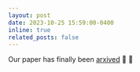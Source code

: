 ```yaml
---
layout: post
date: 2023-10-25 15:59:00-0400
inline: true
related_posts: false
---
```


Our paper has finally been [arxived](https://arxiv.org/pdf/2310.16102.pdf) :tada: :tada: 
